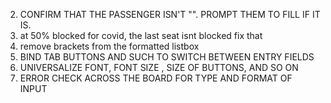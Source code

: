 2. CONFIRM THAT THE PASSENGER ISN'T "". PROMPT THEM TO FILL IF IT IS.
3. at 50% blocked for covid, the last seat isnt blocked fix that
4. remove brackets from the formatted listbox
5. BIND TAB BUTTONS AND SUCH TO SWITCH BETWEEN ENTRY FIELDS
6. UNIVERSALIZE FONT, FONT SIZE , SIZE OF BUTTONS, AND SO ON
7. ERROR CHECK ACROSS THE BOARD FOR TYPE AND FORMAT OF INPUT

